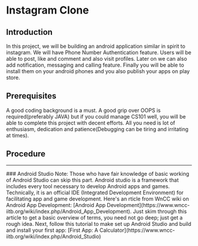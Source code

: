 # Instagram Clone


## Introduction

In this project, we will be building an android application similar in spirit to instagram. We will have Phone Number Authentication feature. Users will be able to post, like and comment and also visit profiles. Later on we can also add notification, messaging and calling feature. Finally you will be able to install them on your android phones and you also publish your apps on play store.

## Prerequisites

A good coding background is a must. A good grip over OOPS is required(preferably JAVA) but if you could manage CS101 well, you will be able to complete this project with decent efforts. All you need is lot of enthusiasm, dedication and patience(Debugging can be tiring and irritating at times).

## Procedure
<hr>
### Android Studio
Note: Those who have fair knowledge of basic working of Android Studio can skip this part.
Android studio is a framework that includes every tool necessary to develop Android apps and games. Technically, it is an official IDE (Integrated Development Environment) for facilitating app and game development.
Here's an rticle from WnCC wiki on Android App Development: [Android App Development](https://www.wncc-iitb.org/wiki/index.php/Android_App_Development).
Just skim through this article to get a basic overview of terms, you need not go deep; just get a rough idea.
Next, follow this tutorial to make set up Android Studio and build and install your first app: [First App: A Calculator](https://www.wncc-iitb.org/wiki/index.php/Android_Studio)




